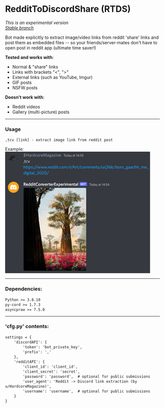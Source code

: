 # RedditToDiscordShare (RTDS)
*This is an experimental version*  
*[Stable branch](https://github.com/HardcoreMagazine/RedditToDiscordShare/tree/master)*

Bot made explicitly to extract 
image/video links from reddit 'share' links
and post them as embedded files 
-- so your friends/server-mates don't have to open post
in reddit app (ultimate time saver!)

**Tested and works with**:
- Normal & "share" links
- Links with brackets "<", ">"
- External links (such as YouTube, Imgur)
- GIF posts
- NSFW posts

**Doesn't work with**:
- Reddit videos
- Gallery (multi-picture) posts

---
### Usage
```
,tcv [link] - extract image link from reddit post  
```
Example:  
![Example](image.png)

---
### Dependencies:
```
Python >= 3.8.10
py-cord >= 1.7.3
asyncpraw >= 7.5.0
```
---
### 'cfg.py' contents:
```
settings = {
    'discordAPI': {
        'token': 'bot_private_key',
        'prefix': ','
    },
    'redditAPI': {
        'client_id': 'client_id',
        'client_secret': 'secret',
        'password': 'password',  # optional for public submissions
        'user_agent': 'Reddit -> Discord link extraction (by u/HardcoreMagazine)',
        'username': 'username',  # optional for public submissions
    }
}
```
